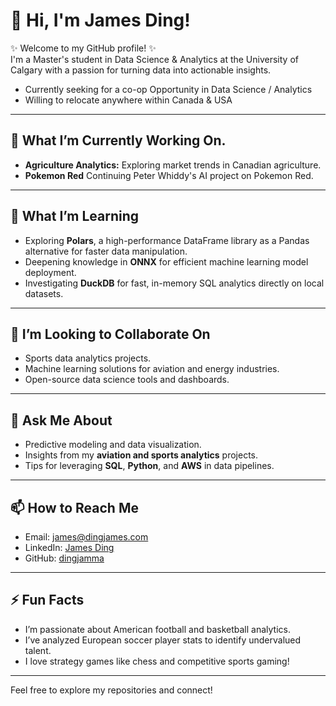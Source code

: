 <!--
**dingjamma/dingjamma** is a ✨ _special_ ✨ repository because its `README.md` (this file) appears on your GitHub profile.

-->

# 👋 Hi, I'm James Ding!

✨ Welcome to my GitHub profile! ✨  
I'm a Master's student in Data Science & Analytics at the University of Calgary with a passion for turning data into actionable insights.
- Currently seeking for a co-op Opportunity in Data Science / Analytics
- Willing to relocate anywhere within Canada & USA
---

## 🔭 What I’m Currently Working On.
- **Agriculture Analytics:** Exploring market trends in Canadian agriculture.
- **Pokemon Red** Continuing Peter Whiddy's AI project on Pokemon Red.

---

## 🌱 What I’m Learning
- Exploring **Polars**, a high-performance DataFrame library as a Pandas alternative for faster data manipulation.
- Deepening knowledge in **ONNX** for efficient machine learning model deployment.
- Investigating **DuckDB** for fast, in-memory SQL analytics directly on local datasets.

---

## 👯 I’m Looking to Collaborate On
- Sports data analytics projects.
- Machine learning solutions for aviation and energy industries.
- Open-source data science tools and dashboards.

---

## 💬 Ask Me About
- Predictive modeling and data visualization.
- Insights from my **aviation and sports analytics** projects.
- Tips for leveraging **SQL**, **Python**, and **AWS** in data pipelines.

---

## 📫 How to Reach Me
- Email: james@dingjames.com
- LinkedIn: [James Ding](https://linkedin.com/in/jam-ding)
- GitHub: [dingjamma](https://github.com/dingjamma)

---

## ⚡ Fun Facts
- I’m passionate about American football and basketball analytics.
- I’ve analyzed European soccer player stats to identify undervalued talent.
- I love strategy games like chess and competitive sports gaming!

---

Feel free to explore my repositories and connect!
